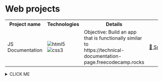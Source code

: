 # Web projects

<table>
  <tr>
    <th>Project name</th>
    <th>Technologies</th>
    <th>Details</th>
    <th></th>
    <th></th>
  </tr>
  <tr>
    <td>JS Documentation</td>
    <td><img alt="html5" src="https://img.shields.io/badge/html-E34F26.svg?&style=for-the-badge&logo=html5&logoColor=fff" />&nbsp;
<img alt="css3" src="https://img.shields.io/badge/css-1572B6.svg?&style=for-the-badge&logo=css3&logoColor=fff" />&nbsp;</td>
    <td>Objective: Build an app that is functionally similar to <br>https://technical-documentation-page.freecodecamp.rocks</td>
    <td><a href="https://github.com/arlagonix/arlagonix.github.io/tree/main/freecodecamp-js-documentation" target="_blank">🔗&nbsp;Source&nbsp;code</a></td>
    <td><a href="https://arlagonix.github.io/freecodecamp-js-documentation/" target="_blank">🔗&nbsp;Demo</a></td>
  </tr>
</table>

<details><summary>CLICK ME</summary>
<p>

#### We can hide anything, even code!

```ruby
   puts "Hello World"
```

</p>
</details>

